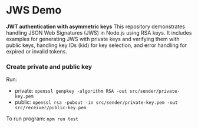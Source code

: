 # JWS Demo

**JWT authentication with asymmetric keys**
This repository demonstrates handling JSON Web Signatures (JWS) in Node.js using RSA keys. It includes examples for generating JWS with private keys and verifying them with public keys, handling key IDs (kid) for key selection, and error handling for expired or invalid tokens. 

### Create private and public key

Run:

- private: `openssl genpkey -algorithm RSA -out src/sender/private-key.pem`
- public: `openssl rsa -pubout -in src/sender/private-key.pem -out src/receiver/public-key.pem`

To run program: `npm run test`

